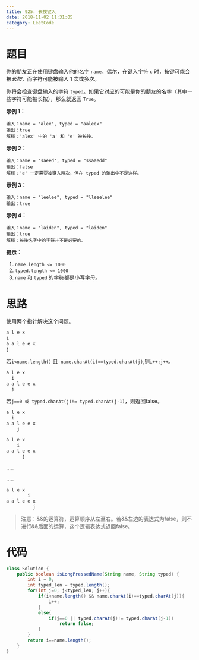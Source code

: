 ```yaml
---
title: 925. 长按键入
date: 2018-11-02 11:31:05
category: LeetCode
---
```


# 题目

你的朋友正在使用键盘输入他的名字 `name`。偶尔，在键入字符 `c` 时，按键可能会被*长按*，而字符可能被输入 1 次或多次。

你将会检查键盘输入的字符 `typed`。如果它对应的可能是你的朋友的名字（其中一些字符可能被长按），那么就返回 `True`。

**示例 1：**

```
输入：name = "alex", typed = "aaleex"
输出：true
解释：'alex' 中的 'a' 和 'e' 被长按。
```

**示例 2：**

```
输入：name = "saeed", typed = "ssaaedd"
输出：false
解释：'e' 一定需要被键入两次，但在 typed 的输出中不是这样。
```

**示例 3：**

```
输入：name = "leelee", typed = "lleeelee"
输出：true
```

**示例 4：**

```
输入：name = "laiden", typed = "laiden"
输出：true
解释：长按名字中的字符并不是必要的。
```

**提示：**

1. `name.length <= 1000`
2. `typed.length <= 1000`
3. `name` 和 `typed` 的字符都是小写字母。

# 思路

使用两个指针解决这个问题。

```bash
a l e x
i
a a l e e x
j
```

若`i<name.length()` 且` name.charAt(i)==typed.charAt(j)`,则`i++;j++`。

```bash
a l e x
  i
a a l e e x
  j
```

若`j==0 或 typed.charAt(j)!= typed.charAt(j-1)`，则返回false。

```bash
a l e x
  i
a a l e e x
    j
```

```bash
a l e x
    i
a a l e e x
      j
```

.....

.....

```bash
a l e x
        i
a a l e e x
          j
```

> 注意：&&的运算符，运算顺序从左至右。若&&左边的表达式为false，则不进行&&后面的运算，这个逻辑表达式返回false。

# 代码

```java
class Solution {
    public boolean isLongPressedName(String name, String typed) {
        int i = 0;
        int typed_len = typed.length();
        for(int j=0; j<typed_len; j++){
            if(i<name.length() && name.charAt(i)==typed.charAt(j)){
                i++;
            }
            else{
                if(j==0 || typed.charAt(j)!= typed.charAt(j-1))
                    return false;
            }
        }
        return i==name.length();
    }
}
```

